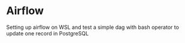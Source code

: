# Airflow

Setting up airflow on WSL and test a simple dag with bash operator to update one record in PostgreSQL
